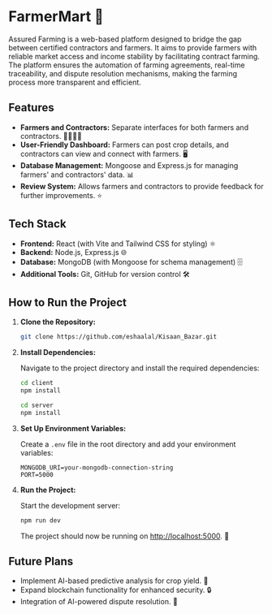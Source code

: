 

# FarmerMart 🌾

Assured Farming is a web-based platform designed to bridge the gap between certified contractors and farmers. It aims to provide farmers with reliable market access and income stability by facilitating contract farming. The platform ensures the automation of farming agreements, real-time traceability, and dispute resolution mechanisms, making the farming process more transparent and efficient.

## Features

- **Farmers and Contractors:** Separate interfaces for both farmers and contractors. 👩‍🌾👨‍🌾
- **User-Friendly Dashboard:** Farmers can post crop details, and contractors can view and connect with farmers. 🖥️
- **Database Management:** Mongoose and Express.js for managing farmers' and contractors' data. 📊
- **Review System:** Allows farmers and contractors to provide feedback for further improvements. ⭐

## Tech Stack

- **Frontend:** React (with Vite and Tailwind CSS for styling) ⚛️
- **Backend:** Node.js, Express.js 🌐
- **Database:** MongoDB (with Mongoose for schema management) 🗄️
- **Additional Tools:** Git, GitHub for version control 🛠️

## How to Run the Project

1. **Clone the Repository:**

   ```bash
   git clone https://github.com/eshaalal/Kisaan_Bazar.git
   ```

2. **Install Dependencies:**

   Navigate to the project directory and install the required dependencies:

   ```bash
   cd client
   npm install
   ```
   ```bash
   cd server
   npm install
   ```

3. **Set Up Environment Variables:**

   Create a `.env` file in the root directory and add your environment variables:

   ```
   MONGODB_URI=your-mongodb-connection-string
   PORT=5000
   ```

4. **Run the Project:**

   Start the development server:

   ```bash
   npm run dev
   ```

   The project should now be running on [http://localhost:5000](http://localhost:5000). 🚀

## Future Plans

- Implement AI-based predictive analysis for crop yield. 🌱
- Expand blockchain functionality for enhanced security. 🔒
- Integration of AI-powered dispute resolution. 🧠



